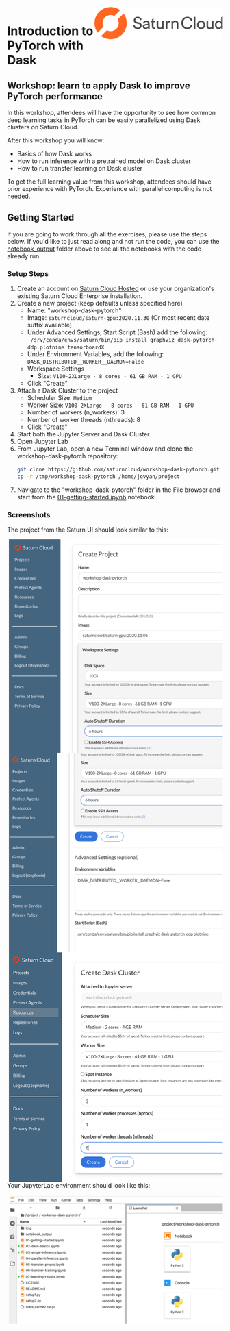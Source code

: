 <img style="float: right" src="img/saturn_logo.png" width="300" />

# Introduction to PyTorch with Dask

## Workshop: learn to apply Dask to improve PyTorch performance

In this workshop, attendees will have the opportunity to see how common deep learning tasks in PyTorch can be easily parallelized using Dask clusters on Saturn Cloud.

After this workshop you will know:
- Basics of how Dask works
- How to run inference with a pretrained model on Dask cluster
- How to run transfer learning on Dask cluster

To get the full learning value from this workshop, attendees should have prior experience with PyTorch. Experience with parallel computing is not needed.

## Getting Started
If you are going to work through all the exercises, please use the steps below. If you'd like to just read along and not run the code, you can use the [notebook_output](notebook_output) folder above to see all the notebooks with the code already run.

### Setup Steps

1. Create an account on [Saturn Cloud Hosted](https://accounts.community.saturnenterprise.io/register) or use your organization's existing Saturn Cloud Enterprise installation. 
1. Create a new project (keep defaults unless specified here)
    - Name: "workshop-dask-pytorch"
    - Image: `saturncloud/saturn-gpu:2020.11.30` (Or most recent date suffix available)
    - Under Advanced Settings, Start Script (Bash) add the following:   
    ` /srv/conda/envs/saturn/bin/pip install graphviz dask-pytorch-ddp plotnine tensorboardX`
    - Under Environment Variables, add the following:
    `DASK_DISTRIBUTED__WORKER__DAEMON=False`
    - Workspace Settings
        - Size: `V100-2XLarge - 8 cores - 61 GB RAM - 1 GPU`
    - Click "Create"
1. Attach a Dask Cluster to the project
    - Scheduler Size: `Medium`
    - Worker Size: `V100-2XLarge - 8 cores - 61 GB RAM - 1 GPU`
    - Number of workers (n_workers): 3
    - Number of worker threads (nthreads): 8
    - Click "Create"
1. Start both the Jupyter Server and Dask Cluster
1. Open Jupyter Lab
1. From Jupyter Lab, open a new Terminal window and clone the workshop-dask-pytorch repository:
    ```bash
    git clone https://github.com/saturncloud/workshop-dask-pytorch.git /tmp/workshop-dask-pytorch
    cp -r /tmp/workshop-dask-pytorch /home/jovyan/project
    ```
1. Navigate to the "workshop-dask-pytorch" folder in the File browser and start from the [01-getting-started.ipynb](01-getting-started.ipynb) notebook.


### Screenshots

The project from the Saturn UI should look similar to this:

<img style="float: right" src="img/project_setup1.png" width="500" />
<img style="float: right" src="img/project_setup2.png" width="500" />
<img style="float: right" src="img/project_setup3.png" width="500" />


Your JupyterLab environment should look like this:  

<img style="float: right" src="img/project_files.png" width="500" />
